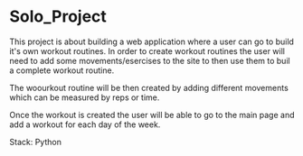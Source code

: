 # Solo_Project

This project is about building a web application where a user can go to build it's own workout routines.
In order to create workout routines the user will need to add some movements/esercises to the site to then use them to buil a complete workout routine.

The woourkout routine will be then created by adding different movements which can be measured by reps or time.

Once the workout is created the user will be able to go to the main page and add a workout for each day of the week.

Stack: Python
